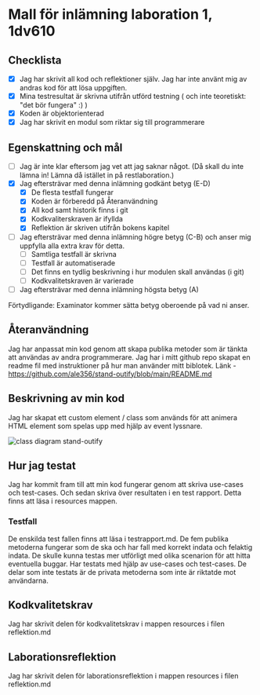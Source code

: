 # Mall för inlämning laboration 1, 1dv610

## Checklista
  - [X] Jag har skrivit all kod och reflektioner själv. Jag har inte använt mig av andras kod för att lösa uppgiften.
  - [X] Mina testresultat är skrivna utifrån utförd testning ( och inte teoretiskt: "det bör fungera" :) )
  - [X] Koden är objektorienterad
  - [X] Jag har skrivit en modul som riktar sig till programmerare

## Egenskattning och mål
  - [ ] Jag är inte klar eftersom jag vet att jag saknar något. (Då skall du inte lämna in! Lämna då istället in på restlaboration.)
  - [X] Jag eftersträvar med denna inlämning godkänt betyg (E-D)
    - [X] De flesta testfall fungerar
    - [X] Koden är förberedd på Återanvändning
    - [X] All kod samt historik finns i git 
    - [X] Kodkvaliterskraven är ifyllda
    - [X] Reflektion är skriven utifrån bokens kapitel 
  - [ ] Jag eftersträvar med denna inlämning högre betyg (C-B) och anser mig uppfylla alla extra krav för detta. 
    - [ ] Samtliga testfall är skrivna    
    - [ ] Testfall är automatiserade
    - [ ] Det finns en tydlig beskrivning i hur modulen skall användas (i git)
    - [ ] Kodkvalitetskraven är varierade 
  - [ ] Jag eftersträvar med denna inlämning högsta betyg (A) 

Förtydligande: Examinator kommer sätta betyg oberoende på vad ni anser. 

## Återanvändning
Jag har anpassat min kod genom att skapa publika metoder som är tänkta att användas av andra programmerare. Jag har i mitt github repo skapat en readme fil med instruktioner på hur man använder mitt biblotek. Länk - https://github.com/ale356/stand-outify/blob/main/README.md

## Beskrivning av min kod
Jag har skapat ett custom element / class som används för att animera HTML element som spelas upp med hjälp av event lyssnare.

![class diagram stand-outify](/resources/class-diagram-stand-outify.png "class diagram stand-outify")

## Hur jag testat
Jag har kommit fram till att min kod fungerar genom att skriva use-cases och test-cases. Och sedan skriva över resultaten i en test rapport. Detta finns att läsa i resources mappen.

### Testfall
De enskilda test fallen finns att läsa i testrapport.md. De fem publika metoderna fungerar som de ska och har fall med korrekt indata och felaktig indata. De skulle kunna testas mer utförligt med olika scenarion för att hitta eventuella buggar. Har testats med hjälp av use-cases och test-cases. De delar som inte testats är de privata metoderna som inte är riktatde mot användarna.


## Kodkvalitetskrav
Jag har skrivit delen för kodkvalitetskrav i mappen resources i filen reflektion.md

## Laborationsreflektion
Jag har skrivit delen för laborationsreflektion i mappen resources i filen reflektion.md

